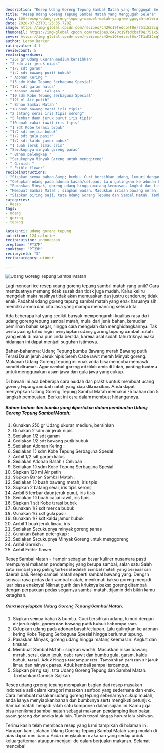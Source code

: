 ```yaml
---
description: "Resep Udang Goreng Tepung Sambal Matah yang Menggugah Selera"
title: "Resep Udang Goreng Tepung Sambal Matah yang Menggugah Selera"
slug: 160-resep-udang-goreng-tepung-sambal-matah-yang-menggugah-selera
date: 2020-07-23T01:25:35.728Z
image: https://img-global.cpcdn.com/recipes/c420c19fedcbaf0e/751x532cq70/udang-goreng-tepung-sambal-matah-foto-resep-utama.jpg
thumbnail: https://img-global.cpcdn.com/recipes/c420c19fedcbaf0e/751x532cq70/udang-goreng-tepung-sambal-matah-foto-resep-utama.jpg
cover: https://img-global.cpcdn.com/recipes/c420c19fedcbaf0e/751x532cq70/udang-goreng-tepung-sambal-matah-foto-resep-utama.jpg
author: Leroy Barker
ratingvalue: 4.1
reviewcount: 5
recipeingredient:
- "250 gr Udang ukuran medium bersihkan"
- "2 sdm air jeruk nipis"
- "1/2 sdt garam"
- "1/2 sdt bawang putih bubuk"
- " Adonan Kering "
- "15 sdm Kobe Tepung Serbaguna Spesial"
- "1/2 sdt garam halus"
- " Adonan Basah  Celupan "
- "10 sdm Kobe Tepung Serbaguna Spesial"
- "120 ml Air putih"
- " Bahan Sambal Matah "
- "10 buah bawang merah iris tipis"
- "2 batang serai iris tipis serong"
- "5 lembar daun jeruk purut iris tipis"
- "10 buah cabai rawit iris tipis"
- "1 sdt Kobe terasi bubuk"
- "1/2 sdt merica bubuk"
- "1/2 sdt gula pasir"
- "1/2 sdt kaldu jamur bubuk"
- "1 buah jeruk limau iris"
- "Secukupnya minyak goreng panas"
- " Bahan pelengkap "
- "Secukupnya Minyak Goreng untuk menggoreng"
- " Garnish "
- " Edible flower"
recipeinstructions:
- "Siapkan semua bahan &amp; bumbu. Cuci bersihkan udang, lumuri dengan air jeruk nipis, garam dan bawang putih bubuk beberapa saat."
- "Celupkan udang pada adonan basah/celupan. Lalu gulingkan ke adonan kering Kobe Tepung Serbaguna Spesial hingga berlumur tepung."
- "Panaskan Minyak, goreng udang hingga matang keemasan. Angkat dan tiriskan."
- "Membuat Sambal Matah : siapkan wadah. Masukkan irisan bawang merah, serai, daun jeruk, cabe rawit dan bumbu gula, garam, kaldu bubuk, terasi. Aduk hingga tercampur rata. Tambahkan perasan air jeruk limau dan minyak panas. Aduk kembali sampai tercampur."
- "Siapkan piring saji, tata Udang Goreng Tepung dan Sambal Matah. Tambahkan Garnish. Sajikan"
categories:
- Resep
tags:
- udang
- goreng
- tepung

katakunci: udang goreng tepung 
nutrition: 124 calories
recipecuisine: Indonesian
preptime: "PT37M"
cooktime: "PT33M"
recipeyield: "3"
recipecategory: Dinner

---
```



![Udang Goreng Tepung Sambal Matah](https://img-global.cpcdn.com/recipes/c420c19fedcbaf0e/751x532cq70/udang-goreng-tepung-sambal-matah-foto-resep-utama.jpg)

Lagi mencari ide resep udang goreng tepung sambal matah yang unik? Cara membuatnya memang tidak susah dan tidak juga mudah. Kalau keliru mengolah maka hasilnya tidak akan memuaskan dan justru cenderung tidak enak. Padahal udang goreng tepung sambal matah yang enak harusnya sih memiliki aroma dan cita rasa yang mampu memancing selera kita.

Ada beberapa hal yang sedikit banyak mempengaruhi kualitas rasa dari udang goreng tepung sambal matah, mulai dari jenis bahan, kemudian pemilihan bahan segar, hingga cara mengolah dan menghidangkannya. Tak perlu pusing kalau ingin menyiapkan udang goreng tepung sambal matah yang enak di mana pun anda berada, karena asal sudah tahu triknya maka hidangan ini dapat menjadi suguhan istimewa.

Bahan-bahannya: Udang Tepung bumbu Bawang merah Bawang putih Terasi Daun jeruh Jeruk nipis Sereh Cabe rawit merah Minyak goreng. Makanan Udang Goreng Tepung ini enak anda bisa mencoba memasak sendiri dirumah. Agar sambal goreng ati tidak amis di lidah, penting buatmu untuk menggunakan asam jawa dan gula jawa yang cukup.


Di bawah ini ada beberapa cara mudah dan praktis untuk membuat udang goreng tepung sambal matah yang siap dikreasikan. Anda dapat menyiapkan Udang Goreng Tepung Sambal Matah memakai 25 bahan dan 5 langkah pembuatan. Berikut ini cara dalam membuat hidangannya.

<!--inarticleads1-->

##### Bahan-bahan dan bumbu yang diperlukan dalam pembuatan Udang Goreng Tepung Sambal Matah:

1. Gunakan 250 gr Udang ukuran medium, bersihkan
1. Gunakan 2 sdm air jeruk nipis
1. Sediakan 1/2 sdt garam
1. Sediakan 1/2 sdt bawang putih bubuk
1. Sediakan  Adonan Kering :
1. Sediakan 15 sdm Kobe Tepung Serbaguna Spesial
1. Ambil 1/2 sdt garam halus
1. Sediakan  Adonan Basah / Celupan :
1. Sediakan 10 sdm Kobe Tepung Serbaguna Spesial
1. Siapkan 120 ml Air putih
1. Siapkan  Bahan Sambal Matah :
1. Sediakan 10 buah bawang merah, iris tipis
1. Siapkan 2 batang serai, iris tipis serong
1. Ambil 5 lembar daun jeruk purut, iris tipis
1. Sediakan 10 buah cabai rawit, iris tipis
1. Siapkan 1 sdt Kobe terasi bubuk
1. Gunakan 1/2 sdt merica bubuk
1. Gunakan 1/2 sdt gula pasir
1. Gunakan 1/2 sdt kaldu jamur bubuk
1. Ambil 1 buah jeruk limau, iris
1. Sediakan Secukupnya minyak goreng panas
1. Gunakan  Bahan pelengkap :
1. Sediakan Secukupnya Minyak Goreng untuk menggoreng
1. Ambil  Garnish :
1. Ambil  Edible flower


Resep Sambal Matah - Hampir sebagian besar kuliner nusantara pasti mempunyai makanan pendamping yang berupa sambal, salah satu Salah satu sambal yang paling terkenal adalah sambal matah yang berasal dari daerah bali. Resep sambel matah seperti sambal bawang yang. Dengan sensasi rasa pedas dari sambal matah, menikmati bakso goreng menjadi luar biasa enaknya! Nikmat gurih dan kriuknya bakso goreng ditambah dengan perpaduan pedas segarnya sambal matah, dijamin deh bikin kamu ketagihan. 

<!--inarticleads2-->

##### Cara menyiapkan Udang Goreng Tepung Sambal Matah:

1. Siapkan semua bahan &amp; bumbu. Cuci bersihkan udang, lumuri dengan air jeruk nipis, garam dan bawang putih bubuk beberapa saat.
1. Celupkan udang pada adonan basah/celupan. Lalu gulingkan ke adonan kering Kobe Tepung Serbaguna Spesial hingga berlumur tepung.
1. Panaskan Minyak, goreng udang hingga matang keemasan. Angkat dan tiriskan.
1. Membuat Sambal Matah : siapkan wadah. Masukkan irisan bawang merah, serai, daun jeruk, cabe rawit dan bumbu gula, garam, kaldu bubuk, terasi. Aduk hingga tercampur rata. Tambahkan perasan air jeruk limau dan minyak panas. Aduk kembali sampai tercampur.
1. Siapkan piring saji, tata Udang Goreng Tepung dan Sambal Matah. Tambahkan Garnish. Sajikan


Resep udang goreng tepung merupakan bagian dari resep masakan indonesia asli dalam kategori masakan seafood yang sederhana dan enak. Cara membuat masakan udang goreng tepung sebenarnya cukup mudah, anda hanya menyiapkan bahan dan bumbunya serta mengikuti petunjuk. Sambal matah menjadi salah satu komponen dalam sajian ini. Kamu juga bisa menikmati sambal matah sebagai makanan pendamping ikan bakar, ayam goreng dan aneka lauk lain. Tumis terasi hingga harum lalu sisihkan. 

Terima kasih telah membaca resep yang kami tampilkan di halaman ini. Harapan kami, olahan Udang Goreng Tepung Sambal Matah yang mudah di atas dapat membantu Anda menyiapkan makanan yang sedap untuk keluarga/teman ataupun menjadi ide dalam berjualan makanan. Selamat mencoba!
